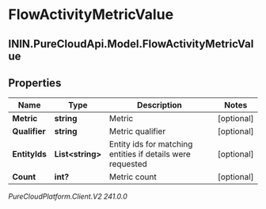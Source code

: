 # FlowActivityMetricValue

## ININ.PureCloudApi.Model.FlowActivityMetricValue

## Properties

|Name | Type | Description | Notes|
|------------ | ------------- | ------------- | -------------|
| **Metric** | **string** | Metric | [optional] |
| **Qualifier** | **string** | Metric qualifier | [optional] |
| **EntityIds** | **List&lt;string&gt;** | Entity ids for matching entities if details were requested | [optional] |
| **Count** | **int?** | Metric count | [optional] |



_PureCloudPlatform.Client.V2 241.0.0_
